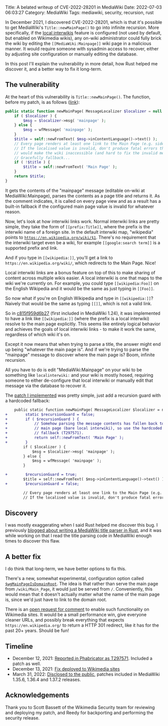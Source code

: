 Title: A belated writeup of CVE-2022-28201 in MediaWiki
Date: 2022-07-03 06:03:27
Category: MediaWiki
Tags: mediawiki, security, recursion, rust

In December 2021, I discovered CVE-2022-28201, which is that it's possible to get MediaWiki's <code>Title::newMainPage()</code> to go into infinite recursion. More specifically, if the [local interwikis](https://www.mediawiki.org/wiki/Manual:$wgLocalInterwikis) feature is configured (not used by default, but enabled on Wikimedia wikis), any on-wiki administrator could fully brick the wiki by editing the <code>[[MediaWiki:Mainpage]]</code> wiki page in a malicious manner. It would require someone with sysadmin access to recover, either by adjusting site configuration or manually editing the database.

In this post I'll explain the vulnerability in more detail, how Rust helped me discover it, and a better way to fix it long-term.

## The vulnerability

At the heart of this vulnerability is <code>Title::newMainPage()</code>. The function, before my patch, is as follows ([link](https://gerrit.wikimedia.org/r/plugins/gitiles/mediawiki/core/+/b44af6c975d0271b3cf305441636de376b6d5995/includes/Title.php#711)):

```php
public static function newMainPage( MessageLocalizer $localizer = null ) {
    if ( $localizer ) {
        $msg = $localizer->msg( 'mainpage' );
    } else {
        $msg = wfMessage( 'mainpage' );
    }
    $title = self::newFromText( $msg->inContentLanguage()->text() );
    // Every page renders at least one link to the Main Page (e.g. sidebar).
    // If the localised value is invalid, don't produce fatal errors that
    // would make the wiki inaccessible (and hard to fix the invalid message).
    // Gracefully fallback...
    if ( !$title ) {
        $title = self::newFromText( 'Main Page' );
    }
    return $title;
}
```

It gets the contents of the "mainpage" message (editable on-wiki at MediaWiki:Mainpage), parses the contents as a page title and
returns it. As the comment indicates, it is called on every page view and as a result has a built-in fallback if the configured
main page value is invalid for whatever reason.

Now, let's look at how interwiki links work. Normal interwiki links are pretty simple, they take the form of `[[prefix:Title]]`,
where the prefix is the interwiki name of a foreign site. In the default interwiki map, "wikipedia" points to <code>https://en.wikipedia.org/wiki/$1</code>. There's no requirement that the interwiki target even be a wiki, for example `[[google:search term]]` is a supported prefix and link.

And if you type in `[[wikipedia:]]`, you'll get a link to `https://en.wikipedia.org/wiki/`, which redirects to the Main Page. Nice!

Local interwiki links are a bonus feature on top of this to make sharing of content across multiple wikis easier. A local interwiki
is one that maps to the wiki we're currently on. For example, you could type `[[wikipedia:Foo]]` on the English Wikipedia and it would
be the same as just typing in `[[Foo]]`.

So now what if you're on English Wikipedia and type in `[[wikipedia:]]`? Naively that would be the same as typing `[[]]`, which is not a valid link.

So in [c815f959d6b27](https://gerrit.wikimedia.org/r/c/mediawiki/core/+/127592) (first included in MediaWiki 1.24), it was implemented to have a link like `[[wikipedia:]]` (where the prefix is a local interwiki) resolve to the main page explicitly. This seems like entirely logical behavior and achieves the goals of local interwiki links - to make it work the same, regardless of which wiki it's on.

Except it now means that when trying to parse a title, the answer might end up being "whatever the main page is". And if we're trying
to parse the "mainpage" message to discover where the main page is? Boom, infinite recursion.

All you have to do is edit "MediaWiki:Mainpage" on your wiki to be something like `localinterwiki:` and your wiki is mostly hosed, requiring someone to either de-configure that local interwiki or manually edit that message via the database to recover it.

The [patch I implemented](https://gerrit.wikimedia.org/r/c/mediawiki/core/+/775992/) was pretty simple, just add a recursion guard with a hardcoded fallback:

```diff
    public static function newMainPage( MessageLocalizer $localizer = null ) {
+        static $recursionGuard = false;
+        if ( $recursionGuard ) {
+            // Somehow parsing the message contents has fallen back to the
+            // main page (bare local interwiki), so use the hardcoded
+            // fallback (T297571).
+            return self::newFromText( 'Main Page' );
+        }
        if ( $localizer ) {
            $msg = $localizer->msg( 'mainpage' );
        } else {
            $msg = wfMessage( 'mainpage' );
        }

+        $recursionGuard = true;
        $title = self::newFromText( $msg->inContentLanguage()->text() );
+        $recursionGuard = false;

        // Every page renders at least one link to the Main Page (e.g. sidebar).
        // If the localised value is invalid, don't produce fatal errors that
```

## Discovery
I was mostly exaggerating when I said Rust helped me discover this bug. I previously [blogged about writing a MediaWiki title parser in Rust](https://blog.legoktm.com/2021/12/23/what-it-takes-to-parse-mediawiki-page-titlesin-rust.html), and it was while working on that I read the title parsing code in MediaWiki enough times to discover this flaw.

## A better fix
I do think that long-term, we have better options to fix this.

There's a new, somewhat experimental, configuration option called [`$wgMainPageIsDomainRoot`](https://www.mediawiki.org/wiki/Manual:$wgMainPageIsDomainRoot). The idea is that rather than serve the main page from `/wiki/Main_Page`, it would just be served from `/`. Conveniently, this would mean that it doesn't actually matter what the name of the main page is, since we'd just have to link to the domain root.

There is an [open request for comment](https://phabricator.wikimedia.org/T120085) to enable such functionality on Wikimedia sites. It would be a small performance win, give everyone cleaner URLs, and possibly break everything that expects `https://en.wikipedia.org/` to return a HTTP 301 redirect, like it has for the past 20+ years. Should be fun!

## Timeline
* December 12, 2021: [Reported in Phabricator as T297571](https://phabricator.wikimedia.org/T297571). Included a patch as well.
* December 13, 2021: [Fix deployed to Wikimedia sites](https://sal.toolforge.org/log/KqXRtX0B8Fs0LHO5JYzW)
* March 31, 2022: [Disclosed to the public](https://lists.wikimedia.org/hyperkitty/list/mediawiki-announce@lists.wikimedia.org/thread/YJNXKPV5Z56NSUQ4G3SXPDUIZG5EQ7UR/), patches included in MediaWiki 1.35.6, 1.36.4 and 1.37.2 releases.

## Acknowledgements
Thank you to Scott Bassett of the Wikimedia Security team for reviewing and deploying my patch, and Reedy for backporting and performing the security release.
